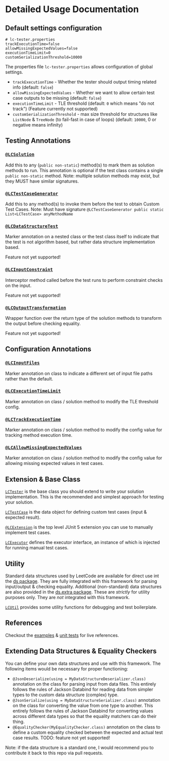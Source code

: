 # Detailed Usage Documentation

Default settings configuration
---

```properties
# lc-tester.properties
trackExecutionTime=false
allowMissingExpectedValues=false
executionTimeLimit=0
customSerializationThreshold=10000
```

The properties file `lc-tester.properties` allows configuration of global settings.

- `trackExecutionTime` - Whether the tester should output timing related info (default: `false`)
- `allowMissingExpectedValues` - Whether we want to allow certain test case outputs to be missing (default: `false`)
- `executionTimeLimit` - TLE threshold (default: `0` which means "do not track") (Feature currently not supported)
- `customSerializationThreshold` - max size threshold for structures like `ListNode` & `TreeNode`
  (to fail-fast in case of loops) (default: `10000`, 0 or negative means infinity)

Testing Annotations
---

### [`@LCSolution`](./src/main/java/org/codi/lct/annotation/LCSolution.java)

Add this to any (`public non-static`) method(s) to mark them as solution methods to run.
This annotation is optional if the test class contains a single `public non-static` method.
Note: multiple solution methods may exist, but they MUST have similar signatures.

### [`@LCTestCaseGenerator`](./src/main/java/org/codi/lct/annotation/LCTestCaseGenerator.java)

Add this to any method(s) to invoke them before the test to obtain Custom Test Cases.
Note: Must have signature `@LCTestCaseGenerator public static List<LCTestCase> anyMethodName`

### [`@LCDataStructureTest`](./src/main/java/org/codi/lct/annotation/LCDataStructureTest.java)

Marker annotation on a nested class or the test class itself to indicate that the test is not algorithm based,
but rather data structure implementation based.

Feature not yet supported!

### [`@LCInputConstraint`](./src/main/java/org/codi/lct/annotation/LCInputConstraint.java)

Interceptor method called before the test runs to perform constraint checks on the input.

Feature not yet supported!

### [`@LCOutputTransformation`](./src/main/java/org/codi/lct/annotation/LCOutputTransformation.java)

Wrapper function over the return type of the solution methods to transform the output before checking equality.

Feature not yet supported!

Configuration Annotations
---

### [`@LCInputFiles`](./src/main/java/org/codi/lct/annotation/settings/LCInputFiles.java)

Marker annotation on class to indicate a different set of input file paths rather than the default.

### [`@LCExecutionTimeLimit`](./src/main/java/org/codi/lct/annotation/settings/LCExecutionTimeLimit.java)

Marker annotation on class / solution method to modify the TLE threshold config.

### [`@LCTrackExecutionTime`](./src/main/java/org/codi/lct/annotation/settings/LCExecutionTimeLimit.java)

Marker annotation on class / solution method to modify the config value for tracking method execution time.

### [`@LCAllowMissingExpectedValues`](./src/main/java/org/codi/lct/annotation/settings/LCAllowMissingExpectedValues.java)

Marker annotation on class / solution method to modify the config value for allowing missing expected values in test cases.

Extension & Base Class
---

[`LCTester`](./src/main/java/org/codi/lct/core/LCTester.java) is the base class you should extend to write your solution implementation.
This is the recommended and simplest approach for testing your solution.

[`LCTestCase`](./src/main/java/org/codi/lct/core/LCTestCase.java) is the data object for defining custom test cases (input & expected result).

[`@LCExtension`](./src/main/java/org/codi/lct/core/LCExtension.java) is the top level JUnit 5 extension you can use to manually implement test cases.

[`LCExecutor`](./src/main/java/org/codi/lct/core/LCExecutor.java) defines the executor interface, an instance of which is injected for running manual test cases. 

Utility
---

Standard data structures used by LeetCode are available for direct use int the [ds package](./src/main/java/org/codi/lct/ds).
They are fully integrated with this framework for parsing input/output & checking equality.
Additional (non-standard) data structures are also provided in the [ds.extra package](./src/main/java/org/codi/lct/ds/extra).
These are *strictly* for utility purposes only. They are *not* integrated with this framework.

[`LCUtil`](./src/main/java/org/codi/lct/core/LCUtil.java) provides some utility functions for debugging and test boilerplate.

References
---

Checkout the [examples](./src/test/java/org/codi/lct/example) & [unit tests](./src/test/java/org/codi/lct/test) for live references.

Extending Data Structures & Equality Checkers
---

You can define your own data structures and use with this framework. The following items would be necessary for proper functioning:

- `@JsonDeserialize(using = MyDataStructureDeserializer.class)` annotation on the class for parsing input from data files.
  This entirely follows the rules of Jackson Databind for reading data from simpler types to the custom data structure (complex) type.
- `@JsonSerialize(using = MyDataStructureSerializer.class)` annotation on the class for converting the value from one type to another.
  This entirely follows the rules of Jackson Databind for converting values across different data types so that the equality matchers can do their thing.
- `@EqualityChecker(MyEqualityChecker.class)` annotation on the class to define a custom equality checked between the expected and actual test case results.
  TODO: feature not yet supported!

Note: if the data structure is a standard one, I would recommend you to contribute it back to this repo via pull requests.
